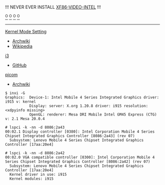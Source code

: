 !!! NEVER EVER INSTALL [XF86-VIDEO-INTEL](https://www.archlinux.org/packages/extra/x86_64/xf86-video-intel/) !!!

[<sup>O</sup>](https://www.reddit.com/r/archlinux/comments/6am55w/is_xf86videointel_still_needed/)
[<sup>O</sup>](https://askubuntu.com/questions/1200289/performance-issues-modesetting-vs-xf86-video-intel)
[<sup>O</sup>](https://forum.peppermintos.com/index.php?topic=7957.0)
[<sup>O</sup>](https://www.linuxquestions.org/questions/slackware-14/intel-recommended-x-driver-4175647103/)
<!--
[<sup>O</sup>]()
-->

---

[Kernel Mode Setting](https://www.kernel.org/doc/html/latest/gpu/drm-kms.html)
* [Archwiki](https://wiki.archlinux.org/index.php/Kernel_mode_setting)
* [Wikipedia](https://en.wikipedia.org/wiki/Mode_setting)

[i3](https://i3wm.org/)
* [GitHub](https://github.com/i3/i3)

[picom](https://github.com/yshui/picom)
* [Archwiki](https://wiki.archlinux.org/index.php/Picom)

```
$ inxi -G
Graphics:  Device-1: Intel Mobile 4 Series Integrated Graphics driver: i915 v: kernel 
           Display: server: X.org 1.20.8 driver: i915 resolution: <xdpyinfo missing> 
           OpenGL: renderer: Mesa DRI Mobile Intel GM45 Express (CTG) v: 2.1 Mesa 20.0.4 

# lspci -k -nn -d 8086:2a43
00:02.1 Display controller [0380]: Intel Corporation Mobile 4 Series Chipset Integrated Graphics Controller [8086:2a43] (rev 07)
  Subsystem: Lenovo Mobile 4 Series Chipset Integrated Graphics Controller [17aa:20e4]

# lspci -k -nn -d 8086:2a42
00:02.0 VGA compatible controller [0300]: Intel Corporation Mobile 4 Series Chipset Integrated Graphics Controller [8086:2a42] (rev 07)
  Subsystem: Lenovo Mobile 4 Series Chipset Integrated Graphics Controller [17aa:20e4]
  Kernel driver in use: i915
  Kernel modules: i915
```





